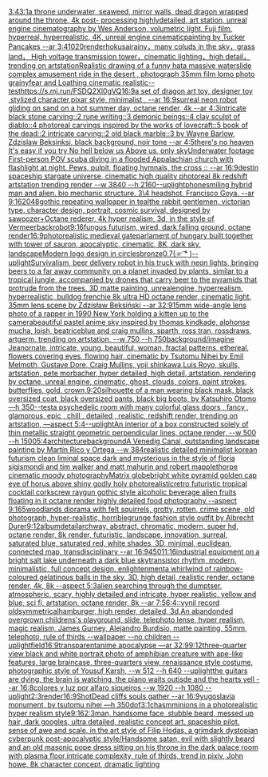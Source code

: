 [3:4](https://www.ebank.nz/aiartgenerator?category=3%3A4)[](https://www.ebank.nz/aiartgenerator?category=)[3:1](https://www.ebank.nz/aiartgenerator?category=3%3A1)[a throne underwater, seaweed, mirror walls, dead dragon wrapped around the throne, 4k post- processing highlydetailed, art station, unreal engine cinematography by Wes Anderson, volumetric light, Fuji film, hyperreal, hyperrealistic, 4K, unreal engine cinematic](https://www.ebank.nz/aiartgenerator?category=a%20throne%20underwater%2C%20seaweed%2C%20mirror%20walls%2C%20dead%20dragon%20wrapped%20around%20the%20throne%2C%204k%20post-%20processing%20highlydetailed%2C%20art%20station%2C%20unreal%20engine%20cinematography%20by%20Wes%20Anderson%2C%20volumetric%20light%2C%20Fuji%20film%2C%20hyperreal%2C%20hyperrealistic%2C%204K%2C%20unreal%20engine%20cinematic)[painting by Tucker Pancakes --ar 3:4](https://www.ebank.nz/aiartgenerator?category=painting%20by%20Tucker%20Pancakes%20--ar%203%3A4)[1020](https://www.ebank.nz/aiartgenerator?category=1020)[render](https://www.ebank.nz/aiartgenerator?category=render)[hokusai](https://www.ebank.nz/aiartgenerator?category=hokusai)[rainy，many coluds in the sky，grass land， High voltage transmission tower，cinematic lighting，high detail，trending on artstation](https://www.ebank.nz/aiartgenerator?category=rainy%EF%BC%8Cmany%20coluds%20in%20the%20sky%EF%BC%8Cgrass%20land%EF%BC%8C%20High%20voltage%20transmission%20tower%EF%BC%8Ccinematic%20lighting%EF%BC%8Chigh%20detail%EF%BC%8Ctrending%20on%20artstation)[Realistic drawing of a funny hat](https://www.ebank.nz/aiartgenerator?category=Realistic%20drawing%20of%20a%20funny%20hat)[a massive waterslide complex amusement ride in the desert , photograph 35mm film lomo photo grainy](https://www.ebank.nz/aiartgenerator?category=a%20massive%20waterslide%20complex%20amusement%20ride%20in%20the%20desert%20%2C%20photograph%2035mm%20film%20lomo%20photo%20grainy)[fear and Loathing cinematic realistic](https://www.ebank.nz/aiartgenerator?category=fear%20and%20Loathing%20cinematic%20realistic)[--test](https://www.ebank.nz/aiartgenerator?category=--test)[<https://s.mj.run/FSDQ2Xl0gVQ>](https://www.ebank.nz/aiartgenerator?category=%3Chttps%3A//s.mj.run/FSDQ2Xl0gVQ%3E)[16:9](https://www.ebank.nz/aiartgenerator?category=16%3A9)[a set of dragon art toy, designer toy ,stylized character,pixar style, minimalist , --ar 16:9](https://www.ebank.nz/aiartgenerator?category=a%20set%20of%20dragon%20art%20toy%2C%20designer%20toy%20%2Cstylized%20character%2Cpixar%20style%2C%20minimalist%20%2C%20--ar%2016%3A9)[surreal neon robot gliding on sand on a hot summer day, octane render, 4k --ar 4:3](https://www.ebank.nz/aiartgenerator?category=surreal%20neon%20robot%20gliding%20on%20sand%20on%20a%20hot%20summer%20day%2C%20octane%20render%2C%204k%20--ar%204%3A3)[intricate black stone carving::2 rune writing::3 demonic beings::4 clay sculpt of diablo::4 photoreal carvings inspired by the works of lovecraft::5 book of the dead::2 intricate carving::2 old black marble::3 by Wayne Barlow, Zdzislaw Beksinksi, black background, noir tone --ar 4:5](https://www.ebank.nz/aiartgenerator?category=intricate%20black%20stone%20carving%3A%3A2%20rune%20writing%3A%3A3%20demonic%20beings%3A%3A4%20clay%20sculpt%20of%20diablo%3A%3A4%20photoreal%20carvings%20inspired%20by%20the%20works%20of%20lovecraft%3A%3A5%20book%20of%20the%20dead%3A%3A2%20intricate%20carving%3A%3A2%20old%20black%20marble%3A%3A3%20by%20Wayne%20Barlow%2C%20Zdzislaw%20Beksinksi%2C%20black%20background%2C%20noir%20tone%20--ar%204%3A5)[there's no heaven It's easy if you try No hell below us Above us, only sky](https://www.ebank.nz/aiartgenerator?category=there%27s%20no%20heaven%20It%27s%20easy%20if%20you%20try%20No%20hell%20below%20us%20Above%20us%2C%20only%20sky)[Underwater footage First-person POV scuba diving in a flooded Appalachian church with flashlight at night. Pews, pulpit, floating hymnals, the cross :: --ar 16:9](https://www.ebank.nz/aiartgenerator?category=Underwater%20footage%20First-person%20POV%20scuba%20diving%20in%20a%20flooded%20Appalachian%20church%20with%20flashlight%20at%20night.%20Pews%2C%20pulpit%2C%20floating%20hymnals%2C%20the%20cross%20%3A%3A%20--ar%2016%3A9)[destin spaceship stargate universe, cinematic high quality photoreal 8k redshift artstation trending render --w 3840 --h 2160](https://www.ebank.nz/aiartgenerator?category=destin%20spaceship%20stargate%20universe%2C%20cinematic%20high%20quality%20photoreal%208k%20redshift%20artstation%20trending%20render%20--w%203840%20--h%202160)[--uplight](https://www.ebank.nz/aiartgenerator?category=--uplight)[phone](https://www.ebank.nz/aiartgenerator?category=phone)[smiling hybrid man and alien. bio mechanic structure. 3\4 headshot. Francisco Goya. --ar 9:16](https://www.ebank.nz/aiartgenerator?category=smiling%20hybrid%20man%20and%20alien.%20bio%20mechanic%20structure.%203%5C4%20headshot.%20Francisco%20Goya.%20--ar%209%3A16)[2048](https://www.ebank.nz/aiartgenerator?category=2048)[gothic repeating wallpaper in teal](https://www.ebank.nz/aiartgenerator?category=gothic%20repeating%20wallpaper%20in%20teal)[the rabbit gentlemen, victorian type, character design, portrait, cosmic survival, designed by sawoozer+Octane rederer, 4k hyper realism, 3d, in the style of Vermeer](https://www.ebank.nz/aiartgenerator?category=the%20rabbit%20gentlemen%2C%20victorian%20type%2C%20character%20design%2C%20portrait%2C%20cosmic%20survival%2C%20designed%20by%20sawoozer%2BOctane%20rederer%2C%204k%20hyper%20realism%2C%203d%2C%20in%20the%20style%20of%20Vermeer)[back](https://www.ebank.nz/aiartgenerator?category=back)[robot](https://www.ebank.nz/aiartgenerator?category=robot)[9:16](https://www.ebank.nz/aiartgenerator?category=9%3A16)[fungus futurism, wired, dark falling ground, octane render](https://www.ebank.nz/aiartgenerator?category=fungus%20futurism%2C%20wired%2C%20dark%20falling%20ground%2C%20octane%20render)[16:9](https://www.ebank.nz/aiartgenerator?category=16%3A9)[photorealistic medieval gate](https://www.ebank.nz/aiartgenerator?category=photorealistic%20medieval%20gate)[parlament of hungary built together with tower of sauron, apocalyptic, cinematic, 8K,  dark sky, landscape](https://www.ebank.nz/aiartgenerator?category=parlament%20of%20hungary%20built%20together%20with%20tower%20of%20sauron%2C%20apocalyptic%2C%20cinematic%2C%208K%2C%20%20dark%20sky%2C%20landscape)[Modern logo design in circles](https://www.ebank.nz/aiartgenerator?category=Modern%20logo%20design%20in%20circles)[bronze](https://www.ebank.nz/aiartgenerator?category=bronze)[0.7](https://www.ebank.nz/aiartgenerator?category=0.7)[(☞ ͡° ͜)](https://www.ebank.nz/aiartgenerator?category=%28%E2%98%9E%20%CD%A1%C2%B0%20%CD%9C%29)[--uplight](https://www.ebank.nz/aiartgenerator?category=--uplight)[Survivalism, beer delivery robot  in his truck with neon lights, bringing beers to a far away community on a planet invaded by plants, similar to a tropical jungle, accompanied by drones that carry beer to the pyramids that protrude from the trees.  3D matte painting, unrealengine, hyperrealism, hyperrealistic, bulldog frenchie  8k ultra HD octane render,  cinematic light, 35mm lens  scene by Zdzisław Beksiński --ar 32:9](https://www.ebank.nz/aiartgenerator?category=Survivalism%2C%20beer%20delivery%20robot%20%20in%20his%20truck%20with%20neon%20lights%2C%20bringing%20beers%20to%20a%20far%20away%20community%20on%20a%20planet%20invaded%20by%20plants%2C%20similar%20to%20a%20tropical%20jungle%2C%20accompanied%20by%20drones%20that%20carry%20beer%20to%20the%20pyramids%20that%20protrude%20from%20the%20trees.%20%203D%20matte%20painting%2C%20unrealengine%2C%20hyperrealism%2C%20hyperrealistic%2C%20bulldog%20frenchie%20%208k%20ultra%20HD%20octane%20render%2C%20%20cinematic%20light%2C%2035mm%20lens%20%20scene%20by%20Zdzis%C5%82aw%20Beksi%C5%84ski%20--ar%2032%3A9)[15mm wide-angle lens photo of a rapper in 1990 New York holding a kitten up to the camera](https://www.ebank.nz/aiartgenerator?category=15mm%20wide-angle%20lens%20photo%20of%20a%20rapper%20in%201990%20New%20York%20holding%20a%20kitten%20up%20to%20the%20camera)[beautiful pastel anime sky inspired,by thomas kindkade, alphonse mucha, loish, beatriceblue and craig mullins, sparth, ross tran, rossdraws, artgerm, trending on artstation, --w 750 --h 750](https://www.ebank.nz/aiartgenerator?category=beautiful%20pastel%20anime%20sky%20inspired%2Cby%20thomas%20kindkade%2C%20alphonse%20mucha%2C%20loish%2C%20beatriceblue%20and%20craig%20mullins%2C%20sparth%2C%20ross%20tran%2C%20rossdraws%2C%20artgerm%2C%20trending%20on%20artstation%2C%20--w%20750%20--h%20750)[background](https://www.ebank.nz/aiartgenerator?category=background)[/imagine Jean](https://www.ebank.nz/aiartgenerator?category=/imagine%20Jean)[ornate, intricate, young, beautiful, woman, fractal patterns, ethereal, flowers covering eyes, flowing hair, cinematic by Tsutomu Nihei by Emil Melmoth, Gustave Dore, Craig Mullins, yoji shinkawa,Luis Royo, skulls, artstation, pete morbacher, hyper detailed, high detail, artstation, rendering by octane, unreal engine, cinematic, ghost, clouds, colors, paint strokes, butterflies, gold, crown,](https://www.ebank.nz/aiartgenerator?category=ornate%2C%20intricate%2C%20young%2C%20beautiful%2C%20woman%2C%20fractal%20patterns%2C%20ethereal%2C%20flowers%20covering%20eyes%2C%20flowing%20hair%2C%20cinematic%20by%20Tsutomu%20Nihei%20by%20Emil%20Melmoth%2C%20Gustave%20Dore%2C%20Craig%20Mullins%2C%20yoji%20shinkawa%2CLuis%20Royo%2C%20skulls%2C%20artstation%2C%20pete%20morbacher%2C%20hyper%20detailed%2C%20high%20detail%2C%20artstation%2C%20rendering%20by%20octane%2C%20unreal%20engine%2C%20cinematic%2C%20ghost%2C%20clouds%2C%20colors%2C%20paint%20strokes%2C%20butterflies%2C%20gold%2C%20crown%2C)[9:20](https://www.ebank.nz/aiartgenerator?category=9%3A20)[silhouette of a man wearing black mask, black oversized coat, black oversized pants, black big boots, by Katsuhiro Otomo —h 350](https://www.ebank.nz/aiartgenerator?category=silhouette%20of%20a%20man%20wearing%20black%20mask%2C%20black%20oversized%20coat%2C%20black%20oversized%20pants%2C%20black%20big%20boots%2C%20by%20Katsuhiro%20Otomo%20%E2%80%94h%20350)[--test](https://www.ebank.nz/aiartgenerator?category=--test)[a psychedelic room with many colorful glass doors , fancy , glamorous, epic , chill , detailed , realistic, redshift render, trending on artstation, —aspect 5:4](https://www.ebank.nz/aiartgenerator?category=a%20psychedelic%20room%20with%20many%20colorful%20glass%20doors%20%2C%20fancy%20%2C%20glamorous%2C%20epic%20%2C%20chill%20%2C%20detailed%20%2C%20realistic%2C%20redshift%20render%2C%20trending%20on%20artstation%2C%20%E2%80%94aspect%205%3A4)[--uplight](https://www.ebank.nz/aiartgenerator?category=--uplight)[An interior of a box constructed solely of thin metallic straight geometric perpendicular lines, octane render, --w 500 --h 1500](https://www.ebank.nz/aiartgenerator?category=An%20interior%20of%20a%20box%20constructed%20solely%20of%20thin%20metallic%20straight%20geometric%20perpendicular%20lines%2C%20octane%20render%2C%20--w%20500%20--h%201500)[5:4](https://www.ebank.nz/aiartgenerator?category=5%3A4)[architecture](https://www.ebank.nz/aiartgenerator?category=architecture)[background](https://www.ebank.nz/aiartgenerator?category=background)[A Venedig Canal, outstanding landscape painting by Martín Rico y Ortega  --w 384](https://www.ebank.nz/aiartgenerator?category=A%20Venedig%20Canal%2C%20outstanding%20landscape%20painting%20by%20Mart%C3%ADn%20Rico%20y%20Ortega%20%20--w%20384)[realistic detailed minimalist korean futurism clean liminal space dark and mysterious in the style of floria sigismondi and tim walker and matt mahurin and robert mapplethorpe cinematic moody photography](https://www.ebank.nz/aiartgenerator?category=realistic%20detailed%20minimalist%20korean%20futurism%20clean%20liminal%20space%20dark%20and%20mysterious%20in%20the%20style%20of%20floria%20sigismondi%20and%20tim%20walker%20and%20matt%20mahurin%20and%20robert%20mapplethorpe%20cinematic%20moody%20photography)[Matrix globe](https://www.ebank.nz/aiartgenerator?category=Matrix%20globe)[bright white pyramid golden cap eye of horus above shiny godly holy photorealistic](https://www.ebank.nz/aiartgenerator?category=bright%20white%20pyramid%20golden%20cap%20eye%20of%20horus%20above%20shiny%20godly%20holy%20photorealistic)[retro futuristic tropical cocktail corkscrew raygun gothic style alcoholic beverage alien fruits floating in it octane render highly detailed food photography --aspect 9:16](https://www.ebank.nz/aiartgenerator?category=retro%20futuristic%20tropical%20cocktail%20corkscrew%20raygun%20gothic%20style%20alcoholic%20beverage%20alien%20fruits%20floating%20in%20it%20octane%20render%20highly%20detailed%20food%20photography%20--aspect%209%3A16)[5](https://www.ebank.nz/aiartgenerator?category=5)[woodlands diorama with felt squirrels, grotty, rotten, crime scene, old photograph, hyper-realistic, horrible](https://www.ebank.nz/aiartgenerator?category=woodlands%20diorama%20with%20felt%20squirrels%2C%20grotty%2C%20rotten%2C%20crime%20scene%2C%20old%20photograph%2C%20hyper-realistic%2C%20horrible)[grunge fashion style outfit by Albrecht Durer](https://www.ebank.nz/aiartgenerator?category=grunge%20fashion%20style%20outfit%20by%20Albrecht%20Durer)[9:12](https://www.ebank.nz/aiartgenerator?category=9%3A12)[album](https://www.ebank.nz/aiartgenerator?category=album)[detail](https://www.ebank.nz/aiartgenerator?category=detail)[archway, abstract, chromatic, modern, super hd, octane render, 8k render, futuristic, landscape, innovation, surreal, saturated blue, saturated red, white shades, 3D, minimal, euclidean, connected map, transdisciplinary --ar 16:9](https://www.ebank.nz/aiartgenerator?category=archway%2C%20abstract%2C%20chromatic%2C%20modern%2C%20super%20hd%2C%20octane%20render%2C%208k%20render%2C%20futuristic%2C%20landscape%2C%20innovation%2C%20surreal%2C%20saturated%20blue%2C%20saturated%20red%2C%20white%20shades%2C%203D%2C%20minimal%2C%20euclidean%2C%20connected%20map%2C%20transdisciplinary%20--ar%2016%3A9)[450](https://www.ebank.nz/aiartgenerator?category=450)[11:16](https://www.ebank.nz/aiartgenerator?category=11%3A16)[industrial equipment on a bright salt lake underneath a dark blue sky](https://www.ebank.nz/aiartgenerator?category=industrial%20equipment%20on%20a%20bright%20salt%20lake%20underneath%20a%20dark%20blue%20sky)[transistor rhythm, modern, minimalistic, full concept design, enlightenment](https://www.ebank.nz/aiartgenerator?category=transistor%20rhythm%2C%20modern%2C%20minimalistic%2C%20full%20concept%20design%2C%20enlightenment)[a whirlwind of rainbow-coloured gelatinous balls in the sky, 3D, high detail, realistic render, octane render, 4k, 8k --aspect 5:3](https://www.ebank.nz/aiartgenerator?category=a%20whirlwind%20of%20rainbow-coloured%20gelatinous%20balls%20in%20the%20sky%2C%203D%2C%20high%20detail%2C%20realistic%20render%2C%20octane%20render%2C%204k%2C%208k%20--aspect%205%3A3)[alien searching through the dumptser, atmospheric, scary, highly detailed and intricate, hyper realistic, yellow and blue, sci fi, artstation, octane render, 8k --ar 7:5](https://www.ebank.nz/aiartgenerator?category=alien%20searching%20through%20the%20dumptser%2C%20atmospheric%2C%20scary%2C%20highly%20detailed%20and%20intricate%2C%20hyper%20realistic%2C%20yellow%20and%20blue%2C%20sci%20fi%2C%20artstation%2C%20octane%20render%2C%208k%20--ar%207%3A5)[6:4](https://www.ebank.nz/aiartgenerator?category=6%3A4)[::](https://www.ebank.nz/aiartgenerator?category=%3A%3A)[vynil record old](https://www.ebank.nz/aiartgenerator?category=vynil%20record%20old)[symmetrical](https://www.ebank.nz/aiartgenerator?category=symmetrical)[hamburger, high render, detailed, 3d,](https://www.ebank.nz/aiartgenerator?category=hamburger%2C%20high%20render%2C%20detailed%2C%203d%2C)[An abandonded overgrown childrens's playground, slide, telephoto lense, hyper realism, magic realism, James Gurney, Alejandro Burdisio, matte painting, 55mm, telephoto, rule of thirds --wallpaper --no children --uplight](https://www.ebank.nz/aiartgenerator?category=An%20abandonded%20overgrown%20childrens%27s%20playground%2C%20slide%2C%20telephoto%20lense%2C%20hyper%20realism%2C%20magic%20realism%2C%20James%20Gurney%2C%20Alejandro%20Burdisio%2C%20matte%20painting%2C%2055mm%2C%20telephoto%2C%20rule%20of%20thirds%20--wallpaper%20--no%20children%20--uplight)[field](https://www.ebank.nz/aiartgenerator?category=field)[16:9](https://www.ebank.nz/aiartgenerator?category=16%3A9)[transparent](https://www.ebank.nz/aiartgenerator?category=transparent)[anime apocalypse —ar 32:9](https://www.ebank.nz/aiartgenerator?category=anime%20apocalypse%20%E2%80%94ar%2032%3A9)[9:12](https://www.ebank.nz/aiartgenerator?category=9%3A12)[three-quarter view black and white portrait photo of amphibian creature with ape-like features, large braincase, three-quarters view, renaissance style costume, photographic style of Yousuf Karsh, --w 512 --h 640 --uplight](https://www.ebank.nz/aiartgenerator?category=three-quarter%20view%20black%20and%20white%20portrait%20photo%20of%20amphibian%20creature%20with%20ape-like%20features%2C%20large%20braincase%2C%20three-quarters%20view%2C%20renaissance%20style%20costume%2C%20photographic%20style%20of%20Yousuf%20Karsh%2C%20--w%20512%20--h%20640%20--uplight)[the guitars are dying, the brain is watching, the piano waits outisde and the hearts yell --ar 16:8](https://www.ebank.nz/aiartgenerator?category=the%20guitars%20are%20dying%2C%20the%20brain%20is%20watching%2C%20the%20piano%20waits%20outisde%20and%20the%20hearts%20yell%20--ar%2016%3A8)[colores y luz por alfaro siqueiros --w 1920 --h 1080 --uplight](https://www.ebank.nz/aiartgenerator?category=colores%20y%20luz%20por%20alfaro%20siqueiros%20--w%201920%20--h%201080%20--uplight)[2:3](https://www.ebank.nz/aiartgenerator?category=2%3A3)[render](https://www.ebank.nz/aiartgenerator?category=render)[16:9](https://www.ebank.nz/aiartgenerator?category=16%3A9)[Shot](https://www.ebank.nz/aiartgenerator?category=Shot)[Dead cliffs souls gather --ar 16:9](https://www.ebank.nz/aiartgenerator?category=Dead%20cliffs%20souls%20gather%20--ar%2016%3A9)[yugoslavia monument, by tsutomu nihei —h 350](https://www.ebank.nz/aiartgenerator?category=yugoslavia%20monument%2C%20by%20tsutomu%20nihei%20%E2%80%94h%20350)[dof](https://www.ebank.nz/aiartgenerator?category=dof)[3:1](https://www.ebank.nz/aiartgenerator?category=3%3A1)[chasm](https://www.ebank.nz/aiartgenerator?category=chasm)[minions in a photorealistic hyper realism style](https://www.ebank.nz/aiartgenerator?category=minions%20in%20a%20photorealistic%20hyper%20realism%20style)[9:16](https://www.ebank.nz/aiartgenerator?category=9%3A16)[2:3](https://www.ebank.nz/aiartgenerator?category=2%3A3)[man, handsome face, stubble beard, messed up hair, dark googles, ultra detailed, realistic concept art. spaceship pilot. sense of awe and scale, in the art style of Filip Hodas, a grimdark dystopian cyberpunk post-apocalyptic style](https://www.ebank.nz/aiartgenerator?category=man%2C%20handsome%20face%2C%20stubble%20beard%2C%20messed%20up%20hair%2C%20dark%20googles%2C%20ultra%20detailed%2C%20realistic%20concept%20art.%20spaceship%20pilot.%20sense%20of%20awe%20and%20scale%2C%20in%20the%20art%20style%20of%20Filip%20Hodas%2C%20a%20grimdark%20dystopian%20cyberpunk%20post-apocalyptic%20style)[/Handsome satan, evil   with slightly beard and an old masonic  pope dress sitting on his throne in the dark palace room with plasma floor,intricate complexity, rule of thirds, trend in pixiv, John howe, 8k character concept, dramatic lighting](https://www.ebank.nz/aiartgenerator?category=/Handsome%20satan%2C%20evil%20%20%20with%20slightly%20beard%20and%20an%20old%20masonic%20%20pope%20dress%20sitting%20on%20his%20throne%20in%20the%20dark%20palace%20room%20with%20plasma%20floor%2Cintricate%20complexity%2C%20rule%20of%20thirds%2C%20trend%20in%20pixiv%2C%20John%20howe%2C%208k%20character%20concept%2C%20dramatic%20lighting)